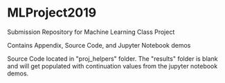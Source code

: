 # MLProject2019
Submission Repository for Machine Learning Class Project

Contains Appendix, Source Code, and Jupyter Notebook demos

Source Code located in "proj_helpers" folder. The "results" folder is blank and will get populated with continuation values from the jupyter notebook demos.

